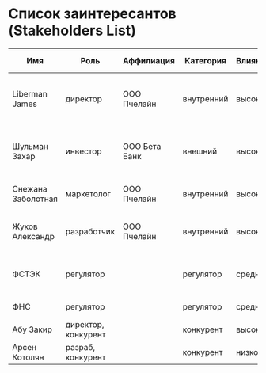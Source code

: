 # Список заинтересантов (Stakeholders List)

| Имя                | Роль                 | Аффилиация       | Категория  | Влияние | Интерес | Интересы                                       | Контакты                      | Частота контактов   | Дополнительно                                             |
|--------------------|----------------------|------------------|------------|---------|---------|------------------------------------------------|-------------------------------|---------------------|-----------------------------------------------------------|
| Liberman James     | директор             | ООО Пчелайн      | внутренний | высокое | высокий | состояние проекта, сроки, проблемы, зп         | j.liberman@pchelain.dom       | ежедневно           |                                                           |
| Шульман Захар      | инвестор             | ООО Бета Банк    | внешний    | высокое | средний | бюджет, расходы, сроки завершения, окупаемость | +7 123 456 7890               | еженедельно         |                                                           |
| Снежана Заболотная | маркетолог           | ООО Пчелайн      | внутренний | высокое | высокий | разработка, бюджет, сроки, зп                  | telegram: @Snezhka&ManyGnomes | ежедневно           |                                                           |
| Жуков Александр    | разработчик          | ООО Пчелайн      | внутренний | высокое | высокий | маркетинг, архитектура, требования, зп         | zhukov@pchelain.dom           | ежедневно           |                                                           |
| ФСТЭК              | регулятор            |                  | регулятор  | среднее | низкий  | защита информации                              | https://fstec.ru/             | нет                 | Зарегистрироваться в качестве распространителя информации |
| ФНС                | регулятор            |                  | регулятор  | среднее | низкий  | оплата налогов                                 | https://www.nalog.gov.ru/     | ежеквартально       |                                                           |
| Абу Закир          | директор, конкурент  |                  | конкурент  | высокое | средний | захват рынка                                   |                               | нет                 |                                                           |
| Арсен Котолян      | разраб, конкурент    |                  | конкурент  | низкое  | средний | повышение зп                                   |                               | нет                 |                                                           |                             |
